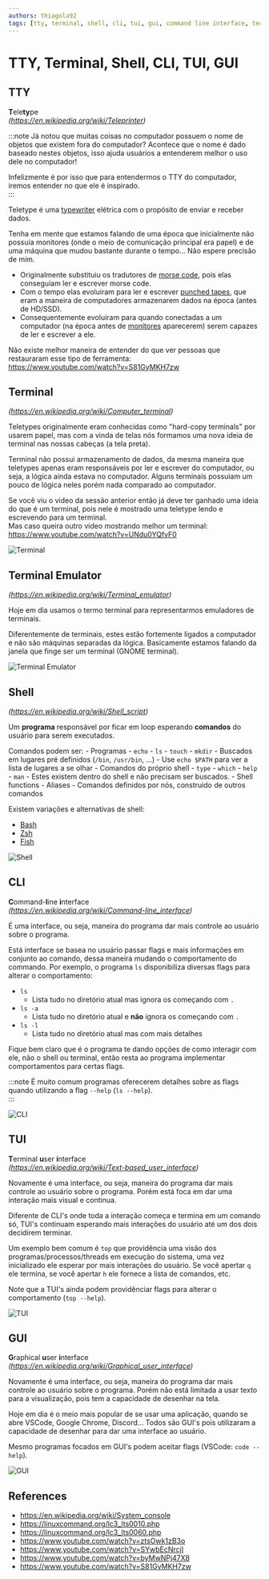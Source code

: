 ```yaml
---
authors: thiagola92
tags: [tty, terminal, shell, cli, tui, gui, command line interface, terminal user interface, graphic user interface]
---
```


# TTY, Terminal, Shell, CLI, TUI, GUI

## TTY
**T**ele**ty**pe  
*(https://en.wikipedia.org/wiki/Teleprinter)*  

:::note
Já notou que muitas coisas no computador possuem o nome de objetos que existem fora do computador? Acontece que o nome é dado baseado nestes objetos, isso ajuda usuários a entenderem melhor o uso dele no computador!  

Infelizmente é por isso que para entendermos o TTY do computador, iremos entender no que ele é inspirado.  
:::

Teletype é uma [typewriter](https://en.wikipedia.org/wiki/Typewriter) elétrica com o propósito de enviar e receber dados.  

Tenha em mente que estamos falando de uma época que inicialmente não possuia monitores (onde o meio de comunicação principal era papel) e de uma máquina que mudou bastante durante o tempo... Não espere precisão de mim.  

- Originalmente substituiu os tradutores de [morse code](https://en.wikipedia.org/wiki/Morse_code), pois elas conseguiam ler e escrever morse code.  
- Com o tempo elas evoluiram para ler e escrever [punched tapes](https://en.wikipedia.org/wiki/Punched_tape), que eram a maneira de computadores armazenarem dados na época (antes de HD/SSD).  
- Consequentemente evoluiram para quando conectadas a um computador (na época antes de [monitores](https://en.wikipedia.org/wiki/Computer_monitor) aparecerem) serem capazes de ler e escrever a ele.  

Não existe melhor maneira de entender do que ver pessoas que restauraram esse tipo de ferramenta:  
https://www.youtube.com/watch?v=S81GyMKH7zw  

## Terminal
*(https://en.wikipedia.org/wiki/Computer_terminal)*  

Teletypes originalmente eram conhecidas como "hard-copy terminals" por usarem papel, mas com a vinda de telas nós formamos uma nova ideia de terminal nas nossas cabeças (a tela preta).  

Terminal não possui armazenamento de dados, da mesma maneira que teletypes apenas eram responsáveis por ler e escrever do computador, ou seja, a lógica ainda estava no computador. Alguns terminais possuiam um pouco de lógica neles porém nada comparado ao computador.    

Se você viu o video da sessão anterior então já deve ter ganhado uma ideia do que é um terminal, pois nele é mostrado uma teletype lendo e escrevendo para um terminal.  
Mas caso queira outro video mostrando melhor um terminal:  
https://www.youtube.com/watch?v=UNdu0YQfvF0  

![Terminal](./terminal.svg)  

## Terminal Emulator
*(https://en.wikipedia.org/wiki/Terminal_emulator)*  

Hoje em dia usamos o termo terminal para representarmos emuladores de terminais.  

Diferentemente de terminais, estes estão fortemente ligados a computador e não são máquinas separadas da lógica. Basicamente estamos falando da janela que finge ser um terminal (GNOME terminal).  

![Terminal Emulator](./terminal_emulator.svg)  

## Shell
*(https://en.wikipedia.org/wiki/Shell_script)*  

Um **programa** responsável por ficar em loop esperando **comandos** do usuário para serem executados.  

Comandos podem ser:
    - Programas
        - `echo`
        - `ls`
        - `touch`
        - `mkdir`
        - Buscados em lugares pré definidos (`/bin`, `/usr/bin`, ...)
            - Use `echo $PATH` para ver a lista de lugares a se olhar
    - Comandos do próprio shell
        - `type`
        - `which`
        - `help`
        - `man`
        - Estes existem dentro do shell e não precisam ser buscados.
    - Shell functions
    - Aliases
        - Comandos definidos por nós, construido de outros comandos

Existem variações e alternativas de shell:  
- [Bash](https://www.gnu.org/software/bash/)
- [Zsh](https://www.zsh.org/)
- [Fish](https://fishshell.com/)

![Shell](./shell.svg)  

## CLI
**C**ommand-**l**ine **i**nterface  
*(https://en.wikipedia.org/wiki/Command-line_interface)*  

É uma interface, ou seja, maneira do programa dar mais controle ao usuário sobre o programa.  

Está interface se basea no usuário passar flags e mais informações em conjunto ao comando, dessa maneira mudando o comportamento do commando. Por exemplo, o programa `ls` disponibiliza diversas flags para alterar o comportamento:  
- `ls`
    - Lista tudo no diretório atual mas ignora os começando com `.`
- `ls -a`
    - Lista tudo no diretório atual e **não** ignora os começando com `.`
- `ls -l`
    - Lista tudo no diretório atual mas com mais detalhes

Fique bem claro que é o programa te dando opções de como interagir com ele, não o shell ou terminal, então resta ao programa implementar comportamentos para certas flags.  

:::note
É muito comum programas oferecerem detalhes sobre as flags quando utilizando a flag `--help` (`ls --help`).  
:::

![CLI](./cli.svg)  

## TUI
**T**erminal **u**ser **i**nterface  
*(https://en.wikipedia.org/wiki/Text-based_user_interface)*  

Novamente é uma interface, ou seja, maneira do programa dar mais controle ao usuário sobre o programa. Porém está foca em dar uma interação mais visual e continua.  

Diferente de CLI's onde toda a interação começa e termina em um comando só, TUI's continuam esperando mais interações do usuário até um dos dois decidirem terminar.  

Um exemplo bem comum é `top` que providência uma visão dos programas/processos/threads em execução do sistema, uma vez inicializado ele esperar por mais interações do usuário. Se você apertar `q` ele termina, se você apertar `h` ele fornece a lista de comandos, etc.  

Note que a TUI's ainda podem providênciar flags para alterar o comportamento (`top --help`).  

![TUI](./tui.svg)  

## GUI
**G**raphical **u**ser **i**nterface  
*(https://en.wikipedia.org/wiki/Graphical_user_interface)*  

Novamente é uma interface, ou seja, maneira do programa dar mais controle ao usuário sobre o programa. Porém não está limitada a usar texto para a visualização, pois tem a capacidade de desenhar na tela.  

Hoje em dia é o meio mais popular de se usar uma aplicação, quando se abre VSCode, Google Chrome, Discord... Todos são GUI's pois utilizaram a capacidade de desenhar para dar uma interface ao usuário.  

Mesmo programas focados em GUI's podem aceitar flags (VSCode: `code --help`).  

![GUI](./gui.svg)  

## References
- https://en.wikipedia.org/wiki/System_console
- https://linuxcommand.org/lc3_lts0010.php
- https://linuxcommand.org/lc3_lts0060.php
- https://www.youtube.com/watch?v=ztsOwk1zB3o
- https://www.youtube.com/watch?v=SYwbEcNrcjI
- https://www.youtube.com/watch?v=byMwNPj47X8
- https://www.youtube.com/watch?v=S81GyMKH7zw
